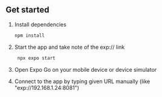 ## Get started

1. Install dependencies

   ```bash
   npm install
   ```

2. Start the app and take note of the exp:// link

   ```bash
    npx expo start
   ```

3. Open Expo Go on your mobile device or device simulator
4. Connect to the app by typing given URL manually (like "exp://192.168.1.24:8081")